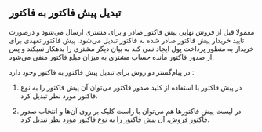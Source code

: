 ## تبدیل پیش فاکتور به فاکتور 

معمولا قبل از فروش نهایی پیش فاکتور صادر و برای مشتری ارسال می‌شود و درصورت تایید خریدار پیش فاکتور صادر شده به فاکتور  تبدیل می‌شود. پیش فاکتور تعهدی برای خریدار به منظور پرداخت پول ایجاد نمی کند به بیان دیگر مشتری را بدهکار نمیکند و پس از صدور فاکتور مانده حساب مشتری به میزان مبلغ فاکتور منفی می‌شود. 

در پیام‌گستر دو روش برای تبدیل پیش فاکتور به فاکتور وجود دارد :

1)	در پیش فاکتور با استفاده از کلید صدور فاکتور می‌توان آن پیش فاکتور را به نوع فاکتور مورد نظر تبدیل کرد.

2)	در لیست پیش فاکتورها هم می‌توان با راست کلیک بر روی آن‌ها و انتخاب صدور فاکتور فروش، آن پیش فاکتور را به نوع فاکتور مورد نظر تبدیل کرد.
